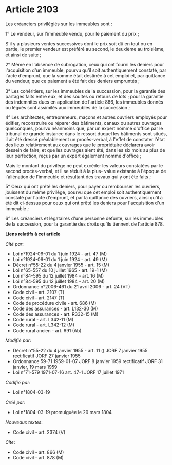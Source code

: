 # Article 2103

Les créanciers privilégiés sur les immeubles sont :

1° Le vendeur, sur l'immeuble vendu, pour le paiement du prix ;

S'il y a plusieurs ventes successives dont le prix soit dû en tout ou en partie, le premier vendeur est préféré au second, le
deuxième au troisième, et ainsi de suite ;

2° Même en l'absence de subrogation, ceux qui ont fourni les deniers pour l'acquisition d'un immeuble, pourvu qu'il soit
authentiquement constaté, par l'acte d'emprunt, que la somme était destinée à cet emploi et, par quittance du vendeur, que ce
paiement a été fait des deniers empruntés ;

3° Les cohéritiers, sur les immeubles de la succession, pour la garantie des partages faits entre eux, et des soultes ou
retours de lots ; pour la garantie des indemnités dues en application de l'article 866, les immeubles donnés ou légués sont
assimilés aux immeubles de la succession ;

4° Les architectes, entrepreneurs, maçons et autres ouvriers employés pour édifier, reconstruire ou réparer des bâtiments,
canaux ou autres ouvrages quelconques, pourvu néanmoins que, par un expert nommé d'office par le tribunal de grande instance
dans le ressort duquel les bâtiments sont situés, il ait été dressé préalablement un procès-verbal, à l'effet de constater
l'état des lieux relativement aux ouvrages que le propriétaire déclarera avoir dessein de faire, et que les ouvrages aient
été, dans les six mois au plus de leur perfection, reçus par un expert également nommé d'office ;

Mais le montant du privilège ne peut excéder les valeurs constatées par le second procès-verbal, et il se réduit à la plus-
value existante à l'époque de l'aliénation de l'immeuble et résultant des travaux qui y ont été faits ;

5° Ceux qui ont prêté les deniers, pour payer ou rembourser les ouvriers, jouissent du même privilège, pourvu que cet emploi
soit authentiquement constaté par l'acte d'emprunt, et par la quittance des ouvriers, ainsi qu'il a été dit ci-dessus pour
ceux qui ont prêté les deniers pour l'acquisition d'un immeuble ;

6° Les créanciers et légataires d'une personne défunte, sur les immeubles de la succession, pour la garantie des droits
qu'ils tiennent de l'article 878.

**Liens relatifs à cet article**

_Cité par_:

  - Loi n°1924-06-01 du 1 juin 1924 - art. 47 (M)
  - Loi n°1924-06-01 du 1 juin 1924 - art. 49 (M)
  - Décret n°55-22 du 4 janvier 1955 - art. 15 (M)
  - Loi n°65-557 du 10 juillet 1965 - art. 19-1 (M)
  - Loi n°84-595 du 12 juillet 1984 - art. 16 (M)
  - Loi n°84-595 du 12 juillet 1984 - art. 20 (M)
  - Ordonnance n°2006-461 du 21 avril 2006 - art. 24 (VT)
  - Code civil - art. 2107 (T)
  - Code civil - art. 2147 (T)
  - Code de procédure civile - art. 686 (M)
  - Code des assurances - art. L132-30 (M)
  - Code des assurances - art. R332-15 (M)
  - Code rural - art. L342-11 (M)
  - Code rural - art. L342-12 (M)
  - Code rural ancien - art. 691 (Ab)

_Modifié par_:

  - Décret n°55-22 du 4 janvier 1955 - art. 11 () JORF 7 janvier 1955 rectificatif JORF 27 janvier 1955
  - Ordonnance 59-71 1959-01-07 JORF 8 janvier 1959 rectificatif JORF 31 janvier, 19 mars 1959
  - Loi n°71-579 1971-07-16 art. 47-1 JORF 17 juillet 1971

_Codifié par_:

  - Loi n°1804-03-19

_Créé par_:

  - Loi n°1804-03-19 promulguée le 29 mars 1804

_Nouveaux textes_:

  - Code civil - art. 2374 (V)

_Cite_:

  - Code civil - art. 866 (M)
  - Code civil - art. 878 (M)
